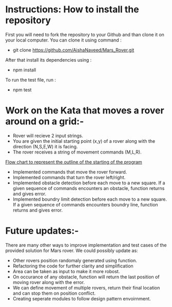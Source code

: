 Instructions: How to install the repository
==========================================
First you will need to fork the repository to your Github and than clone it on your local computer. You can clone it using command :
* git clone https://github.com/AishaNaveed/Mars_Rover.git

After that install its dependencies using :
* npm install

To run the test file, run :
* npm test

Work on the Kata that moves a rover around on a grid:-
====================================================

* Rover will recieve 2 input strings.
* You are given the initial starting point (x,y) of a rover along with the direction (N,S,E,W) it is facing.
* The rover receives a string of movement commands (M,L,R).

[Flow chart to represent the outline of the starting of the program](./flowchart.pdf)

* Implemented commands that move the rover forward.
* Implemented commands that turn the rover left/right.
* Implemented obstacle detection before each move to a new square. If a given sequence of commands encounters an obstacle, function returns and gives error.
* Implemented boundry limit detection before each move to a new square. If a given sequence of commands encounters boundry line, function returns and gives error.

Future updates:-
==============
There are many other ways to improve implementation and test cases of the provided solution for Mars rover. We could possibly update as:
* Other rovers position randomaly generated using function.
* Refactoring the code for further clarity and simplification
* Area can be taken as input to make it more robost.
* On occurance of any obstacle, function will return the last position of moving rover along with the error. 
* We can define movement of multiple rovers, return their final location and can stop them on position conflict.
* Creating seperate modules to follow design pattern envoirnment.